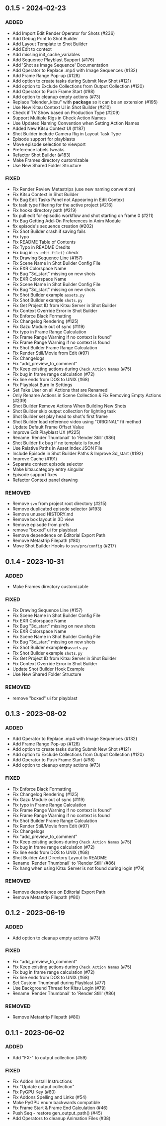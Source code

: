 ## 0.1.5 - 2024-02-23 
 
### ADDED 
- Add Import Edit Render Operator for Shots (#236)
- Add Debug Print to Shot Builder
- Add Layout Template to Shot Builder
- Add Edit to context
- Add missing init_cache_variables
- Add Sequence Playblast Support (#176)
- Add 'Shot as Image Sequence' Documentation
- Add Operator to Replace .mp4 with Image Sequences (#132)
- Add Frame Range Pop-up (#128)
- Add option to create tasks during Submit New Shot (#121)
- Add option to Exclude Collections from Output Collection (#120)
- Add Operator to Push Frame Start (#98)
- Add option to cleanup empty actions (#73)
- Replace "blender_kitsu" with __package__ so it can be an extension (#195)
- Use New Kitsu Context UI in Shot Builder (#210)
- Check if TV Show based on Production Type (#209)
- Support Multiple Rigs in Check Action Names
- Use Updated Naming Convention when Setting Action Names
- Added New Kitsu Context UI (#187)
- Shot Builder include Camera Rig in Layout Task Type
- Episode support for playblasts
- Move episode selection to viewport
- Preference labels tweaks
- Refactor Shot Builder (#183)
- Make Frames directory customizable
- Use New Shared Folder Structure

### FIXED 
- Fix Render Review Metastrips (use new naming convention)
- Fix Kitsu Context in Shot Builder
- Fix Bug Edit Tasks Panel not Appearing in Edit Context
- fix task type filtering for the active project (#216)
- Fix hooks directory path (#219)
- fix pull edit for episodic workflow and shot starting on frame 0 (#211)
- Fix Bug Getting Add-On Preferences in Anim Module
- fix episode's sequence creation (#202)
- Fix Shot Builder crash if saving fails
- Fix typo
- Fix README Table of Contents
- Fix Typo in README Credits
- Fix bug in `is_edit_file()` check
- Fix Drawing Sequence Line (#157)
- Fix Scene Name in Shot Builder Config File
- Fix EXR Colorspace Name
- Fix Bug "3d_start" missing on new shots
- Fix EXR Colorspace Name
- Fix Scene Name in Shot Builder Config File
- Fix Bug "3d_start" missing on new shots
- Fix Shot Builder example `assets.py`
- Fix Shot Builder example `shots.py`
- Fix Get Project ID from Kitsu Server in Shot Builder
- Fix Context Override Error in Shot Builder
- Fix Enforce Black Formatting
- Fix Changelog Rendering (#125)
- Fix Gazu Module out of sync (#119)
- Fix typo in Frame Range Calculation
- Fix Frame Range Warning if no context is found"
- Fix Frame Range Warning if no context is found
- Fix Shot Builder Frame Range Calculation
- Fix Render Still/Movie from Edit (#97)
- Fix Changelogs
- Fix "add_preview_to_comment"
- Fix Keep existing actions during `Check Action Names` (#75)
- Fix bug in frame range calculation (#72)
- Fix line ends from DOS to UNIX (#68)
- Fix Playblast Burn In Settings
- Set Fake User on all Actions that are Renamed
- Only Rename Actions in Scene Collection & Fix Removing Empty Actions (#239)
- Shot Builder Remove Actions When Building New Shots
- Shot Builder skip output collection for lighting task
- Shot Builder set play head to shot's first frame
- Shot Builder load reference video using "ORIGINAL" fit method
- Update Default Frame Offset Value
- Improve Edit Playblast UX (#225)
- Rename 'Render Thumbnail' to 'Render Still' (#86)
- Shot Builder fix bug if no template is found
- Use Relative Paths in Asset Index JSON File
- Include Episode in Shot Builder Paths & Improve 3d_start (#192)
- Improve Cache (#191)
- Separate context episode selector
- Make kitsu.category entry singular
- Episode support fixes
- Refactor Context panel drawing

### REMOVED 
- Remove `svn` from project root directory (#215)
- Remove duplicated episode selector (#193)
- Remove unused HISTORY.md
- Remove box layout in 3D view
- Remove episode from prefs
- remove "boxed" ui for playblast
- Remove dependence on Editorial Export Path
- Remove Metastrip Filepath (#80)
- Move Shot Builder Hooks to `svn/pro/config` (#217)

## 0.1.4 - 2023-10-31 
 
### ADDED
- Make Frames directory customizable 

### FIXED 
- Fix Drawing Sequence Line (#157)
- Fix Scene Name in Shot Builder Config File
- Fix EXR Colorspace Name
- Fix Bug "3d_start" missing on new shots
- Fix EXR Colorspace Name
- Fix Scene Name in Shot Builder Config File
- Fix Bug "3d_start" missing on new shots
- Fix Shot Builder example�`assets.py`
- Fix Shot Builder example `shots.py`
- Fix Get Project ID from Kitsu Server in Shot Builder
- Fix Context Override Error in Shot Builder
- Update Shot Builder Hook Example
- Use New Shared Folder Structure

### REMOVED 
- remove "boxed" ui for playblast


## 0.1.3 - 2023-08-02 
 
### ADDED 
- Add Operator to Replace .mp4 with Image Sequences (#132)
- Add Frame Range Pop-up (#128)
- Add option to create tasks during Submit New Shot (#121)
- Add option to Exclude Collections from Output Collection (#120)
- Add Operator to Push Frame Start (#98)
- Add option to cleanup empty actions (#73)

### FIXED 
- Fix Enforce Black Formatting
- Fix Changelog Rendering (#125)
- Fix Gazu Module out of sync (#119)
- Fix typo in Frame Range Calculation
- Fix Frame Range Warning if no context is found"
- Fix Frame Range Warning if no context is found
- Fix Shot Builder Frame Range Calculation
- Fix Render Still/Movie from Edit (#97)
- Fix Changelogs
- Fix "add_preview_to_comment"
- Fix Keep existing actions during `Check Action Names` (#75)
- Fix bug in frame range calculation (#72)
- Fix line ends from DOS to UNIX (#68)
- Shot Builder Add Directory Layout to README
- Rename 'Render Thumbnail' to 'Render Still' (#86)
- Fix hang when using Kitsu Server is not found during login (#79)

### REMOVED 
- Remove dependence on Editorial Export Path
- Remove Metastrip Filepath (#80)

## 0.1.2 - 2023-06-19 
 
### ADDED 
- Add option to cleanup empty actions (#73)

### FIXED 
- Fix "add_preview_to_comment"
- Fix Keep existing actions during `Check Action Names` (#75)
- Fix bug in frame range calculation (#72)
- Fix line ends from DOS to UNIX (#68)
- Set Custom Thumbnail during Playblast (#77)
- Use Background  Thread for Kitsu Login (#79)
- Rename 'Render Thumbnail' to 'Render Still' (#86)

### REMOVED 
- Remove Metastrip Filepath (#80)


## 0.1.1 - 2023-06-02 
 
### ADDED 
- Add "FX-" to output collection (#59)

### FIXED 
- Fix Addon Install Instructions
- Fix "Update output collection"
- Fix PyGPU Key (#60)
- Fix Addons Spelling and Links (#54)
- Make PyGPU enum backwards compatible
- Fix Frame Start & Frame End Calculation (#46)
- Push Seq - restore gen_output_path() (#45)
- Add Operators to cleanup Animation Files (#38)